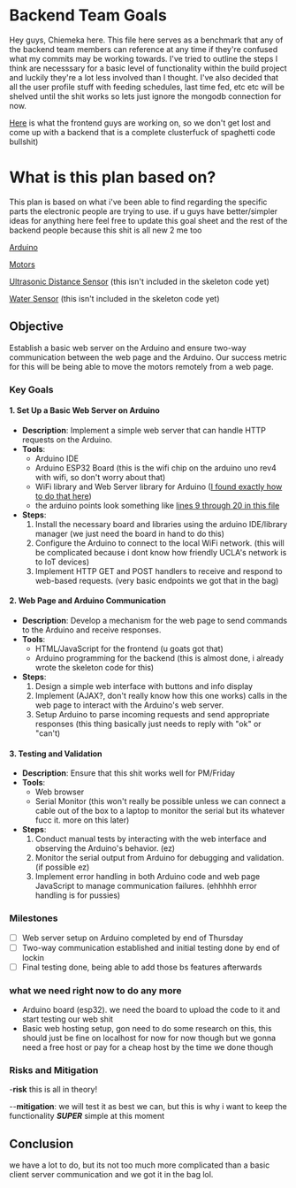 # Backend Team Goals
Hey guys, Chiemeka here. This file here serves as a benchmark that any of the backend team members can reference at any time if they're confused what my commits may be working towards. I've tried to outline the steps I think are necesssary for a basic level of functionality within the build project and luckily they're a lot less involved than I thought.
I've also decided that all the user profile stuff with feeding schedules, last time fed, etc etc will be shelved until the shit works so lets just ignore the mongodb connection for now. 

[Here](https://github.com/lamluongg/PetFeederApp) is what the frontend guys are working on, so we don't get lost and come up with a backend that is a complete clusterfuck of spaghetti code bullshit)

# What is this plan based on?
This plan is based on what i've been able to find regarding the specific parts the electronic people are trying to use. if u guys have better/simpler ideas for anything here feel free to update this goal sheet and the rest of the backend people because this shit is all new 2 me too

[Arduino](https://docs.arduino.cc/hardware/uno-r4-wifi/)

[Motors](https://www.amazon.com/180%C2%B0Metal-Waterproof-Airplane-Helicopter-Mechanical/dp/B09JWK2GB3/ref=asc_df_B09JWK2GB3/?tag=hyprod-20&linkCode=df0&hvadid=693372426412&hvpos=&hvnetw=g&hvrand=13680442756324950130&hvpone=&hvptwo=&hvqmt=&hvdev=c&hvdvcmdl=&hvlocint=&hvlocphy=9030950&hvtargid=pla-1675722646259&mcid=c8149b27222b305fba9ddb599ece2ec9&gad_source=1&gclid=CjwKCAjw9IayBhBJEiwAVuc3fuO7w9rWWalcVut3Rp_iFuyFVI67w19VCnRrRjHwNZaiEYqhCxGJFhoCOLMQAvD_BwE&th=1)

[Ultrasonic Distance Sensor](https://www.amazon.com/180%C2%B0Metal-Waterproof-Airplane-Helicopter-Mechanical/dp/B09JWK2GB3/ref=asc_df_B09JWK2GB3/?tag=hyprod-20&linkCode=df0&hvadid=693372426412&hvpos=&hvnetw=g&hvrand=13680442756324950130&hvpone=&hvptwo=&hvqmt=&hvdev=c&hvdvcmdl=&hvlocint=&hvlocphy=9030950&hvtargid=pla-1675722646259&mcid=c8149b27222b305fba9ddb599ece2ec9&gad_source=1&gclid=CjwKCAjw9IayBhBJEiwAVuc3fuO7w9rWWalcVut3Rp_iFuyFVI67w19VCnRrRjHwNZaiEYqhCxGJFhoCOLMQAvD_BwE&th=1) (this isn't included in the skeleton code yet)

[Water Sensor](https://www.amazon.com/DIYables-Detector-Arduino-ESP8266-Raspberry/dp/B0BXKMLB4D/ref=sr_1_4?dib=eyJ2IjoiMSJ9.ZVIioIY-FafGAb2kIcXift6MrXgen7D2dt1ZqbB82NjF7jyGlvDS_SvIOkCjFV9LlE4LntB1AEagxJODWjjMXRGIH_jNKi0UG5ez-ULLyeBnCN1Q_7FL0xxf5if6CTbdDKj7A-T0QGIC9-wcQzgn909aXC_Pst5wulv62HdnMMZ0_qmKoMxgOC-1bx_MhjY_nCFvBwFSjs6yxMPC3ukY3s4lYz6AReFu_A5RPdBVGvA.4p2_XUmw421m3oTTJ2PyK-l7D0en_Wyotac9A1pA-vA&dib_tag=se&keywords=water+level+sensor+arduino&qid=1715631482&sr=8-4) (this isn't included in the skeleton code yet)


## Objective
Establish a basic web server on the Arduino and ensure two-way communication between the web page and the Arduino. Our success metric for this will be being able to move the motors remotely from a web page. 

### Key Goals

#### 1. Set Up a Basic Web Server on Arduino
- **Description**: Implement a simple web server that can handle HTTP requests on the Arduino.
- **Tools**:
  - Arduino IDE
  - Arduino ESP32 Board (this is the wifi chip on the arduino uno rev4 with wifi, so don't worry about that)
  - WiFi library and Web Server library for Arduino ([I found exactly how to do that here](https://docs.arduino.cc/tutorials/uno-r4-wifi/wifi-examples/))
  - the arduino points look something like [lines 9 through 20 in this file](https://github.com/ChiemekaKalu/pet-feeder-build-project-backend/blob/dev/arduino.ino)
- **Steps**:
  1. Install the necessary board and libraries using the arduino IDE/library manager (we just need the board in hand to do this)
  2. Configure the Arduino to connect to the local WiFi network. (this will be complicated because i dont know how friendly UCLA's network is to IoT devices)
  3. Implement HTTP GET and POST handlers to receive and respond to web-based requests. (very basic endpoints we got that in the bag)

#### 2. Web Page and Arduino Communication
- **Description**: Develop a mechanism for the web page to send commands to the Arduino and receive responses.
- **Tools**:
  - HTML/JavaScript for the frontend (u goats got that)
  - Arduino programming for the backend (this is almost done, i already wrote the skeleton code for this)
- **Steps**:
  1. Design a simple web interface with buttons and info display
  2. Implement (AJAX?, don't really know how this one works) calls in the web page to interact with the Arduino's web server.
  3. Setup Arduino to parse incoming requests and send appropriate responses (this thing basically just needs to reply with "ok" or "can't)

#### 3. Testing and Validation
- **Description**: Ensure that this shit works well for PM/Friday
- **Tools**:
  - Web browser
  - Serial Monitor (this won't really be possible unless we can connect a cable out of the box to a laptop to monitor the serial but its whatever fucc it. more on this later)
- **Steps**:
  1. Conduct manual tests by interacting with the web interface and observing the Arduino's behavior. (ez)
  2. Monitor the serial output from Arduino for debugging and validation. (if possible ez)
  3. Implement error handling in both Arduino code and web page JavaScript to manage communication failures. (ehhhhh error handling is for pussies)

### Milestones
- [ ] Web server setup on Arduino completed by end of Thursday
- [ ] Two-way communication established and initial testing done by end of lockin
- [ ] Final testing done, being able to add those bs features afterwards 

### what we need right now to do any more
- Arduino board (esp32). we need the board to upload the code to it and start testing our web shit
- Basic web hosting setup, gon need to do some research on this, this should just be fine on localhost for now for now though but we gonna need a free host or pay for a cheap host by the time we done though

### Risks and Mitigation 
  -**risk** this is all in theory!
 
  --**mitigation**: we will test it as best we can, but this is why i want to keep the functionality ***SUPER*** simple at this moment 

## Conclusion
we have a lot to do, but its not too much more complicated than a basic client server communication and we got it in the bag lol.

